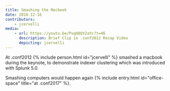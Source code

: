```yaml
---
title: Smashing the Macbook
date: 2018-12-16
contributors:
    - jcervelli
media:
    - url: https://youtu.be/PvgQ8QY2aYc?t=46
      description: Brief Clip in .conf2012 Recap Video
      depicting: jcervelli
---
```


At .conf2012 {% include person.html id="jcervelli" %} smashed a macbook during the keynote, to demonstrate indexer clustering which was introduced with Splunk 5.0.

Smashing computers would happen again {% include entry.html id="office-space" title="at .conf2017" %}.
